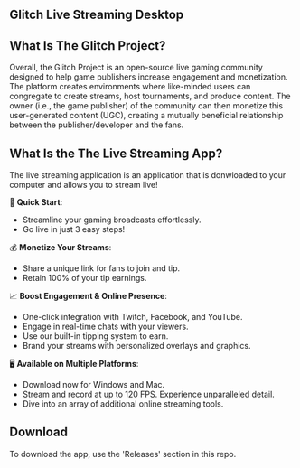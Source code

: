## Glitch Live Streaming Desktop 

## What Is The Glitch Project?

Overall, the Glitch Project is an open-source live gaming community designed to help game publishers increase engagement and monetization. The platform creates environments where like-minded users can congregate to create streams, host tournaments, and produce content. The owner (i.e., the game publisher) of the community can then monetize this user-generated content (UGC), creating a mutually beneficial relationship between the publisher/developer and the fans.

## What Is the The Live Streaming App?

The live streaming application is an application that is donwloaded to your computer and allows you to stream live!

🚀 **Quick Start**:
- Streamline your gaming broadcasts effortlessly.
- Go live in just 3 easy steps!

💰 **Monetize Your Streams**:
- Share a unique link for fans to join and tip.
- Retain 100% of your tip earnings.

📈 **Boost Engagement & Online Presence**:
- One-click integration with Twitch, Facebook, and YouTube.
- Engage in real-time chats with your viewers.
- Use our built-in tipping system to earn.
- Brand your streams with personalized overlays and graphics.

🖥️ **Available on Multiple Platforms**:
- Download now for Windows and Mac.
- Stream and record at up to 120 FPS. Experience unparalleled detail.
- Dive into an array of additional online streaming tools.

## Download

To download the app, use the 'Releases' section in this repo.

